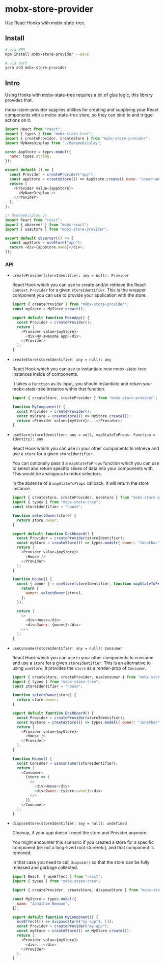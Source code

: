 # mobx-store-provider

Use React Hooks with mobx-state-tree.

## Install

```bash
# via NPM
npm install mobx-store-provider --save
```

```bash
# via Yarn
yarn add mobx-store-provider
```

## Intro

Using Hooks with mobx-state-tree requires a bit of glue logic, this library provides that.

mobx-store-provider supplies utilities for creating and supplying your React components with a mobx-state-tree store, so they can bind to and trigger actions on it.

```javascript
import React from "react";
import { types } from "mobx-state-tree";
import { createProvider, createStore } from "mobx-store-provider";
import MyNameDisplay from "./MyNameDisplay";

const AppStore = types.model({
  name: types.string,
});

export default () => {
  const Provider = createProvider("app");
  const appStore = createStore(() => AppStore.create({ name: "Jonathan" }));
  return (
    <Provider value={appStore}>
      <MyNameDisplay />
    </Provider>
  );
};
```

```javascript
// MyNameDisplay.js
import React from "react";
import { observer } from "mobx-react";
import { useStore } from "mobx-store-provider";

export default observer(() => {
  const appStore = useStore("app");
  return <div>{appStore.name}</div>;
});
```

### API

- `createProvider(storeIdentifier: any = null): Provider`

  React Hook which you can use to create and/or retrieve the React `Context.Provider` for a given `storeIdentifier`. This is the wrapper component you can use to provide your application with the store.

  ```javascript
  import { createProvider } from "mobx-store-provider";
  const myStore = MyStore.create();

  export default function MainApp() {
    const Provider = createProvider();
    return (
      <Provider value={myStore}>
        <div>My awesome app</div>
      </Provider>
    );
  }
  ```

- `createStore(storeIdentifier: any = null): any`

  React Hook which you can use to instantiate new mobx-state-tree instances inside of components.

  It takes a `Function` as its input, you should instantiate and return your mobx-state-tree instance within that function.

  ```javascript
  import { createStore, createProvider } from "mobx-store-provider";

  function MyComponent() {
    const Provider = createProvider();
    const myStore = createStore(() => MyStore.create());
    return <Provider value={myStore}>...</Provider>;
  }
  ```

- `useStore(storeIdentifier: any = null, mapStateToProps: Function = identity): any`

  React Hook which you can use in your other components to retrieve and use a `store` for a given `storeIdentifier`.

  You can optionally pass it a `mapStateToProps` function which you can use to select and return specific slices of data into your components with. This would be analagous to redux selectors.

  In the absense of a `mapStateToProps` callback, it will return the store instance.

  ```javascript
  import { createStore, createProvider, useStore } from "mobx-store-provider";
  import { types } from "mobx-state-tree";
  const storeIdentifier = "house";

  function selectOwner(store) {
    return store.owner;
  }

  export default function Dashboard() {
    const Provider = createProvider(storeIdentifier);
    const myStore = createStore(() => types.model({ owner: "Jonathan" }).create());
    return (
      <Provider value={myStore}>
        <House />
      </Provider>
    );
  }

  function House() {
    const { owner } = useStore(storeIdentifier, function mapStateToProps(store) {
      return {
        owner: selectOwner(store),
      };
    });

    return (
      <>
        <div>House</div>
        <div>Owner: {owner}</div>
      </>
    );
  }
  ```

* `useConsumer(storeIdentifier: any = null): Consumer`

  React Hook which you can use in your other components to consume and use a `store` for a given `storeIdentifier`. This is an alternative to using `useStore`, it provides the `store` as a render-prop of `Consumer`.

  ```javascript
  import { createStore, createProvider, useConsumer } from "mobx-store-provider";
  import { types } from "mobx-state-tree";
  const storeIdentifier = "house";

  function selectOwner(store) {
    return store.owner;
  }

  export default function Dashboard() {
    const Provider = createProvider(storeIdentifier);
    const myStore = createStore(() => types.model({ owner: "Jonathan" }).create());
    return (
      <Provider value={myStore}>
        <House />
      </Provider>
    );
  }

  function House() {
    const Consumer = useConsumer(storeIdentifier);
    return (
      <Consumer>
        {store => (
          <>
            <div>House</div>
            <div>Owner: {store.owner}</div>
          </>
        )}
      </Consumer>
    );
  }
  ```

* `disposeStore(storeIdentifier: any = null): undefined`

  Cleanup, if your app doesn't need the store and Provider anymore.

  You might encounter this scenario if you created a store for a specific component (ie: not a long-lived root store/etc), and that component is removed.

  In that case you need to call `dispose()` so that the store can be fully released and garbage collected.

  ```javascript
  import React, { useEffect } from "react";
  import { types } from "mobx-state-tree";

  import { createProvider, createStore, disposeStore } from "mobx-store-provider";

  const MyStore = types.model({
    name: "Jonathan Newman",
  });

  export default function MyComponent() {
    useEffect(() => disposeStore("my-app"), []);
    const Provider = createProvider("my-app");
    const myStore = createStore(() => MyStore.create());
    return (
      <Provider value={myStore}>
        <div>...</div>
      </Provider>
    );
  }
  ```
